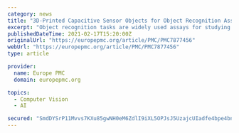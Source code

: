 ```yaml
---
category: news
title: "3D-Printed Capacitive Sensor Objects for Object Recognition Assays."
excerpt: "Object recognition tasks are widely used assays for studying learning and memory in rodents. Object recognition typically involves familiarizing mice with a set of objects and then presenting a novel object or displacing an object to a novel location or ..."
publishedDateTime: 2021-02-17T15:20:00Z
originalUrl: "https://europepmc.org/article/PMC/PMC7877456"
webUrl: "https://europepmc.org/article/PMC/PMC7877456"
type: article

provider:
  name: Europe PMC
  domain: europepmc.org

topics:
  - Computer Vision
  - AI

secured: "SmdDYSrP11Mvvs7KXu85gwNH0eM6ZdlI9iXL5OPJsJ5UzajcUIadfe4bpe4bnl0xjHejRHkgOEX8Bcy0i6s0r+r3QF/cABQ63bGT9i35eYqRf+AsT4EskRC1D8wuRARADv7Q3Iw2UKu/kD4Q7LT5mgdqwAra4xLcB0lXBIGkgGpQlHx3etN06FvuYH88NmJXCO31q4IR7WYLUnVBAx9sqVdCAa8pVIuavlKSz49Igtq9tPK3y6S5OlCU02fDAwZxOL7Km4Xp9pziNROiG1JPuGURn4DkSsOsn+ZmOHBha4zSxNf7yqoRijXoxqomOyEM9NrbyhGkdshGmHpTuM3jpsfa7obz712gKEZIKX5lbjQ=;I9nH0WpjEvgnAhDVV4cdkg=="
---
```


